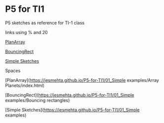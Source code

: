# P5 for TI1
 P5 sketches as reference for TI-1 class
 
links using % and 20

[PlanArray](https://jesmehta.github.io/P5-for-TI1/01_Simple%20examples/Array%20Planets/index.html)

[BouncingRect](https://jesmehta.github.io/P5-for-TI1/01_Simple%20examples/Bouncing%20rectangles)

[Simple Sketches](https://jesmehta.github.io/P5-for-TI1/01_Simple%20examples)

Spaces
 
[PlanArray](https://jesmehta.github.io/P5-for-TI1/01_Simple examples/Array Planets/index.html)

[BouncingRect](https://jesmehta.github.io/P5-for-TI1/01_Simple examples/Bouncing rectangles)

[Simple Sketches](https://jesmehta.github.io/P5-for-TI1/01_Simple examples)
 
